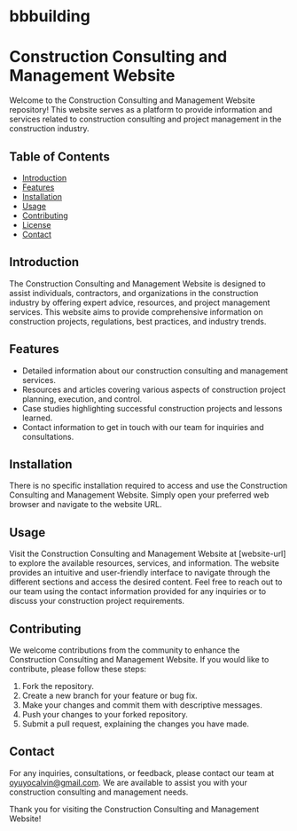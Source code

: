 # bbbuilding
# Construction Consulting and Management Website

Welcome to the Construction Consulting and Management Website repository! This website serves as a platform to provide information and services related to construction consulting and project management in the construction industry. 

## Table of Contents
- [Introduction](#introduction)
- [Features](#features)
- [Installation](#installation)
- [Usage](#usage)
- [Contributing](#contributing)
- [License](#license)
- [Contact](#contact)

## Introduction
The Construction Consulting and Management Website is designed to assist individuals, contractors, and organizations in the construction industry by offering expert advice, resources, and project management services. This website aims to provide comprehensive information on construction projects, regulations, best practices, and industry trends.

## Features
- Detailed information about our construction consulting and management services.
- Resources and articles covering various aspects of construction project planning, execution, and control.
- Case studies highlighting successful construction projects and lessons learned.
- Contact information to get in touch with our team for inquiries and consultations.

## Installation
There is no specific installation required to access and use the Construction Consulting and Management Website. Simply open your preferred web browser and navigate to the website URL.

## Usage
Visit the Construction Consulting and Management Website at [website-url] to explore the available resources, services, and information. The website provides an intuitive and user-friendly interface to navigate through the different sections and access the desired content. Feel free to reach out to our team using the contact information provided for any inquiries or to discuss your construction project requirements.

## Contributing
We welcome contributions from the community to enhance the Construction Consulting and Management Website. If you would like to contribute, please follow these steps:
1. Fork the repository.
2. Create a new branch for your feature or bug fix.
3. Make your changes and commit them with descriptive messages.
4. Push your changes to your forked repository.
5. Submit a pull request, explaining the changes you have made.

## Contact
For any inquiries, consultations, or feedback, please contact our team at oyuyocalvin@gmail.com. We are available to assist you with your construction consulting and management needs.

Thank you for visiting the Construction Consulting and Management Website!

